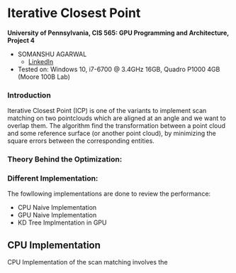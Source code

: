 Iterative Closest Point
======================

**University of Pennsylvania, CIS 565: GPU Programming and Architecture, Project 4**

* SOMANSHU AGARWAL
  * [LinkedIn](https://www.linkedin.com/in/somanshu25)
* Tested on: Windows 10, i7-6700 @ 3.4GHz 16GB, Quadro P1000 4GB (Moore 100B Lab)

### Introduction

Iterative Closest Point (ICP) is one of the variants to implement scan matching on two pointclouds which are aligned at an angle and we want to overlap them. The algorithm find the transformation between a point cloud and some reference surface (or another point cloud), by minimizing the square errors between the corresponding entities.

### Theory Behind the Optimization:



### Different Implementation:

The fowllowing implementations are done to review the performance:
* CPU Naive Implementation
* GPU Naive Implementation
* KD Tree Implmentation in GPU

## CPU Implementation

CPU Implementation of the scan matching involves the 

